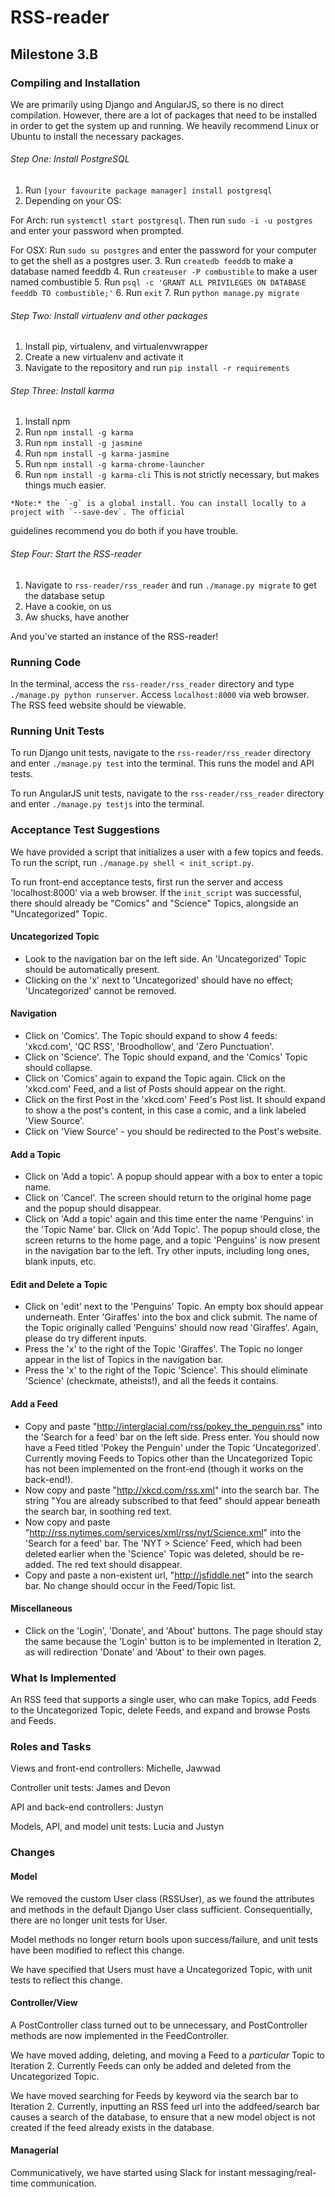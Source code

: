 # RSS-reader
## Milestone 3.B
### Compiling and Installation
We are primarily using Django and AngularJS, so there is no direct compilation. However, there are a lot of packages that need to be installed in order to get the system up and running. We heavily recommend Linux or Ubuntu to install the necessary packages.

###### Step One: Install PostgreSQL
  1. Run `[your favourite package manager] install postgresql`
  2.  Depending on your OS:

  For Arch: run `systemctl start postgresql`. Then run `sudo -i -u postgres` and enter your password when prompted.

  For OSX: Run `sudo su postgres` and enter the password for your computer to get the shell as a postgres user.
  3. Run `createdb feeddb` to make a database named feeddb
  4. Run `createuser -P combustible` to make a user named combustible
  5. Run `psql -c 'GRANT ALL PRIVILEGES ON DATABASE feeddb TO combustible;'`
  6. Run `exit`
  7. Run `python manage.py migrate`

###### Step Two: Install virtualenv and other packages
  1. Install pip, virtualenv, and virtualenvwrapper
  2. Create a new virtualenv and activate it
  3. Navigate to the repository and run `pip install -r requirements`

###### Step Three: Install karma
  1. Install npm
  2. Run `npm install -g karma`
  3. Run `npm install -g jasmine`
  4. Run `npm install -g karma-jasmine`
  5. Run `npm install -g karma-chrome-launcher`
  6. Run `npm install -g karma-cli` This is not strictly necessary, but makes things much easier.

    *Note:* the `-g` is a global install. You can install locally to a project with `--save-dev`. The official
guidelines recommend you do both if you have trouble.

###### Step Four: Start the RSS-reader
  1. Navigate to `rss-reader/rss_reader` and run `./manage.py migrate` to get the database setup
  2. Have a cookie, on us
  3. Aw shucks, have another

And you've started an instance of the RSS-reader!

### Running Code
In the terminal, access the `rss-reader/rss_reader` directory and type `./manage.py python runserver`.  Access `localhost:8000` via web browser. The RSS feed website should be viewable.

### Running Unit Tests
To run Django unit tests, navigate to the `rss-reader/rss_reader` directory and enter `./manage.py test` into the terminal. This runs the model and API tests.

To run AngularJS unit tests, navigate to the `rss-reader/rss_reader` directory and enter `./manage.py testjs` into the terminal.

### Acceptance Test Suggestions

We have provided a script that initializes a user with a few topics and feeds. To run the script, run `./manage.py shell < init_script.py`.

To run front-end acceptance tests, first run the server and access 'localhost:8000' via a web browser. If the `init_script` was successful, there should already be "Comics" and "Science" Topics, alongside an "Uncategorized" Topic.

#### Uncategorized Topic
* Look to the navigation bar on the left side. An 'Uncategorized' Topic should be automatically present.
* Clicking on the 'x' next to 'Uncategorized' should have no effect; 'Uncategorized' cannot be removed.

#### Navigation
* Click on 'Comics'. The Topic should expand to show 4 feeds: 'xkcd.com', 'QC RSS', 'Broodhollow', and 'Zero Punctuation'.
* Click on 'Science'. The Topic should expand, and the 'Comics' Topic should collapse.
* Click on 'Comics' again to expand the Topic again. Click on the 'xkcd.com' Feed, and a list of Posts should appear on the right.
* Click on the first Post in the 'xkcd.com' Feed's Post list. It should expand to show a the post's content, in this case a comic, and a link labeled 'View Source'.
* Click on 'View Source' - you should be redirected to the Post's website.

#### Add a Topic
* Click on 'Add a topic'. A popup should appear with a box to enter a topic name.
* Click on 'Cancel'. The screen should return to the original home page and the popup should disappear.
* Click on 'Add a topic' again and this time enter the name 'Penguins' in the 'Topic Name' bar. Click on 'Add Topic'. The popup should close, the screen returns to the home page, and a topic 'Penguins' is now present in the navigation bar to the left. Try other inputs, including long ones, blank inputs, etc.

#### Edit and Delete a Topic
* Click on 'edit' next to the 'Penguins' Topic. An empty box should appear underneath. Enter 'Giraffes' into the box and click submit. The name of the Topic originally called 'Penguins' should now read 'Giraffes'. Again, please do try different inputs.
* Press the 'x' to the right of the Topic 'Giraffes'. The Topic no longer appear in the list of Topics in the navigation bar.
* Press the 'x' to the right of the Topic 'Science'. This should eliminate 'Science' (checkmate, atheists!), and all the feeds it contains.

#### Add a Feed
* Copy and paste "http://interglacial.com/rss/pokey_the_penguin.rss" into the 'Search for a feed' bar on the left side. Press enter. You should now have a Feed titled 'Pokey the Penguin' under the Topic 'Uncategorized'. Currently moving Feeds to Topics other than the Uncategorized Topic has not been implemented on the front-end (though it works on the back-end!).
* Now copy and paste "http://xkcd.com/rss.xml" into the search bar. The string "You are already subscribed to that feed" should appear beneath the search bar, in soothing red text.
* Now copy and paste "http://rss.nytimes.com/services/xml/rss/nyt/Science.xml" into the 'Search for a feed' bar. The 'NYT > Science' Feed, which had been deleted earlier when the 'Science' Topic was deleted, should be re-added. The red text should disappear.
* Copy and paste a non-existent url, "http://jsfiddle.net" into the search bar. No change should occur in the Feed/Topic list.

#### Miscellaneous
* Click on the 'Login', 'Donate', and 'About' buttons. The page should stay the same because the 'Login' button is to be implemented in Iteration 2, as will redirection 'Donate' and 'About' to their own pages.

### What Is Implemented
An RSS feed that supports a single user, who can make Topics, add Feeds to the Uncategorized Topic, delete Feeds, and expand and browse Posts and Feeds.

### Roles and Tasks
Views and front-end controllers: Michelle, Jawwad

Controller unit tests: James and Devon

API and back-end controllers: Justyn

Models, API, and model unit tests: Lucia and Justyn

### Changes

#### Model
We removed the custom User class (RSSUser), as we found the attributes and methods in the default Django User class sufficient. Consequentially, there are no longer unit tests for User.

Model methods no longer return bools upon success/failure, and unit tests have been modified to reflect this change.

We have specified that Users must have a Uncategorized Topic, with unit tests to reflect this change.

#### Controller/View
A PostController class turned out to be unnecessary, and PostController methods are now implemented in the FeedController.

We have moved adding, deleting, and moving a Feed to a *particular* Topic to Iteration 2. Currently Feeds can only be added and deleted from the Uncategorized Topic.

We have moved searching for Feeds by keyword via the search bar to Iteration 2. Currently, inputting an RSS feed url into the addfeed/search bar causes a search of the database, to ensure that a new model object is not created if the feed already exists in the database.

#### Managerial

Communicatively, we have started using Slack for instant messaging/real-time communication.
